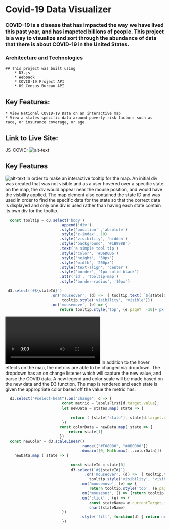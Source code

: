# Covid-19 Data Visualizer 
### COVID-19 is a disease that has impacted the way we have lived this past year, and has imapcted billions of people. This project is a way to visualize and sort through the abundance of data that there is about COVID-19 in the United States.


### Architecture and Technologies 
    ## This project was built using 
        * D3.js 
        * Webpack 
        * COVID-19 Project API 
        * US Census Bureau API 

## Key Features: 
    * View National COVID-19 Data on an interactive map
    * View a states specific data around poverty risk factors such as race, or insurance coverage, or age.

## Link to Live Site: 
JS-COVID: ![alt-text](https://divyams1.github.io/JS-Covid/)

## Key Features
![alt-text](https://im3.ezgif.com/tmp/ezgif-3-39a05fc451d0.gif)
   In order to make an interactive tooltip for the map. An initial div was created that was not visible and as a user hovered over a specific state on the map, the div would appear near the mouse position, and would have the visbility applied. The map element also contained the state ID and was used in order to find the specific data for the state so that the correct data is displayed and only one div is used rather than having each state contain its own div for the tooltip.
```JavaScript
  const tooltip = d3.select('body')
                        .append('div')
                        .style('position' ,'absolute')
                        .style('z-index', 10)
                        .style('visibility', 'hidden')
                        .style('background', '#1B998B')
                        .text('a simple tool tip')
                        .style('color', '#D6D6D6')
                        .style('height', '30px')
                        .style('width', '200px')
                        .style('text-align', 'center')
                        .style('border', '1px solid black')
                        .attr('id', 'tooltip-map')
                        .style('border-radius', '10px')
```
```JavaScript
 d3.select(`#${stateId}`)
                    .on('mouseover', (d) =>  { tooltip.text( `${state[0]}:  ${state[1]} Positives` )
                         tooltip.style('visibility', 'visible')})
                    .on('mousemove', (e) => { 
                        return tooltip.style('top', (e.pageY  -10)+'px').style('left', (e.pageX+10)+'px')})

```

![alt-text](https://im3.ezgif.com/tmp/ezgif-3-2a0cce6c5692.mp4) 
   In addition to the hover effects on the map, the metrics are able to be changed via dropdown. The dropdown has an on change listener which will capture the new value, and parse the COVID data. A new legend and color scale will be made based on the new data and the D3 function. The map is rendered and each state is given the appropriate color based off the value the metric has.
   
   ```JavaScript 
     d3.select("#select-heat").on("change", d => {
                            const metric = labelsFirst[d.target.value];
                            let newData = states.map( state => {
                                
                                return ( [state["state"], state[d.target.value] ])
                            })
                           const colorData = newData.map( state => {
                               return state[1]
                           })
     const newColor = d3.scaleLinear()
                                    .range(["#F08080", "#8B0000"])
                                    .domain([0, Math.max(...colorData)])
       newData.map ( state => {
                                
                                const stateId = state[0]
                                d3.select(`#${stateId}`)
                                      .on('mouseover', (d) =>  { tooltip.text( `${state[0]}:  ${state[2]} ${metric}` )
                                        tooltip.style('visibility', 'visible')}).style('text-align', 'center')
                                    .on('mousemove', (e) => { 
                                        return tooltip.style('top', (e.pageY  -10)+'px').style('left', (e.pageX+10)+'px')})
                                    .on('mouseout', () => {return tooltip.style('visibility', 'hidden') })
                                    .on('click' , (e) => {
                                        const stateName= e.currentTarget.id 
                                        chart(stateName)
                            })
                                    .style('fill', function(d) { return newColor(state[1])})
                            })
   
   ```
    

